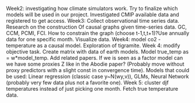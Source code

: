 
Week2: investigating how climate simulators work. Try to finalize which models will be used in our project. Investigated CMIP available data and registered to get access. 
Week3: Collect observational time series data. Research on the construction
 Of causal graphs given time-series data. GC, CCM, PCMI, FCI. How to constrain the graph (choose t-1,t,t+1)?Use annually data for one specific month. Visualize data.
Week4: model co2 - temperature as a causal model. Exploration of tigramite.
Week 4: modify objective task. Create matrix with data of earth models. Model true_temp as = w*model_temp. Add related papers. If we is seen as a factor model can we have some proxies Z like in the Abodie paper? (Probably move without proxy predictors with a slight const in convergence time). 
Models that could be used: Linear regression (classic case y~N(wy,v)), GLMs, Neural Network (probably very few data plus not a favorite one).
Week 5: cluster djf temperatures instead of just picking one month. Fetch true temperature data. 